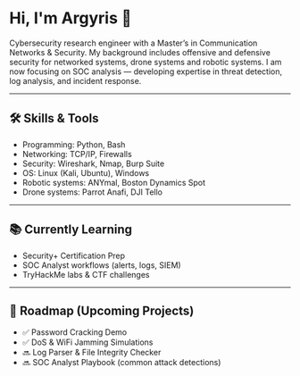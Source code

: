 # Hi, I'm Argyris 👋  

Cybersecurity research engineer with a Master’s in Communication Networks & Security. My background includes offensive and defensive security for networked systems, drone systems and robotic systems. 
I am now focusing on SOC analysis — developing expertise in threat detection, log analysis, and incident response.


---

## 🛠 Skills & Tools
- Programming: Python, Bash  
- Networking: TCP/IP, Firewalls
- Security: Wireshark, Nmap, Burp Suite  
- OS: Linux (Kali, Ubuntu), Windows
- Robotic systems: ANYmal, Boston Dynamics Spot
- Drone systems: Parrot Anafi, DJI Tello 

---

## 📚 Currently Learning
- Security+ Certification Prep  
- SOC Analyst workflows (alerts, logs, SIEM)  
- TryHackMe labs & CTF challenges  

---

## 🚀 Roadmap (Upcoming Projects)
- ✅ Password Cracking Demo  
- ✅ DoS & WiFi Jamming Simulations  
- 🔜 Log Parser & File Integrity Checker  
- 🔜 SOC Analyst Playbook (common attack detections)  
